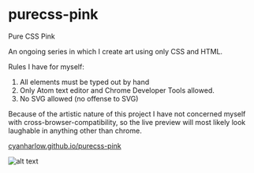 # purecss-pink
Pure CSS Pink

An ongoing series in which I create art using only CSS and HTML.

Rules I have for myself:

1. All elements must be typed out by hand
2. Only Atom text editor and Chrome Developer Tools allowed.
3. No SVG allowed (no offense to SVG)

Because of the artistic nature of this project I have not concerned myself with cross-browser-compatibility, so the live preview will most likely look laughable in anything other than chrome.

[cyanharlow.github.io/purecss-pink](https://cyanharlow.github.io/purecss-pink/)

![alt text](https://raw.githubusercontent.com/cyanharlow/purecss-pink/master/preview.png)
